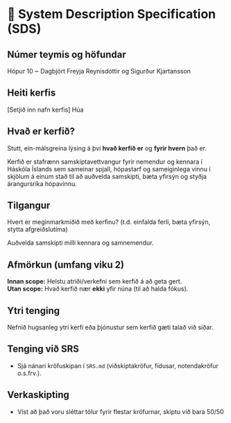 # 🧭 System Description Specification (SDS)

## Númer teymis og höfundar
Hópur 10 ~ Dagbjört Freyja Reynisdóttir og Sigurður Kjartansson

## Heiti kerfis
[Setjið inn nafn kerfis]
Húa

## Hvað er kerfið?
Stutt, ein-málsgreina lýsing á því **hvað kerfið er** og **fyrir hvern** það er.

Kerfið er stafrænn samskiptavettvangur fyrir nemendur og kennara í Háskóla Íslands sem sameinar spjall, hópastarf og sameiginlega vinnu í skjölum á einum stað til að auðvelda samskipti, bæta yfirsýn og styðja árangursríka hópavinnu.

## Tilgangur
Hvert er meginmarkmiðið með kerfinu? (t.d. einfalda ferli, bæta yfirsýn, stytta afgreiðslutíma)

Auðvelda samskipti milli kennara og samnemendur.

## Afmörkun (umfang viku 2)
**Innan scope:** Helstu atriði/verkefni sem kerfið á að geta gert.  
**Utan scope:** Hvað kerfið nær **ekki** yfir núna (til að halda fókus).

## Ytri tenging 
Nefnið hugsanleg ytri kerfi eða þjónustur sem kerfið gæti talað við síðar.

## Tenging við SRS
- Sjá nánari kröfuskipan í `SRS.md` (viðskiptakröfur, fídusar, notendakröfur o.s.frv.).

## Verkaskipting
- Víst að það voru sléttar tölur fyrir flestar kröfurnar, skiptu við bara 50/50
